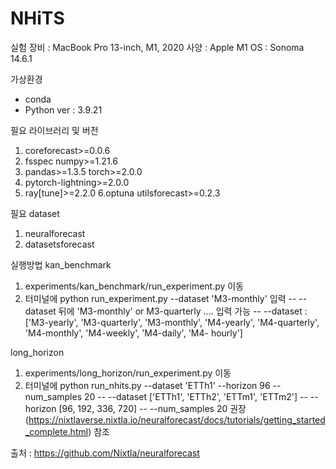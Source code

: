 # NHiTS

실험 장비 : MacBook Pro 13-inch, M1, 2020
사양 : Apple M1
OS : Sonoma 14.6.1

가상환경
- conda
- Python ver : 3.9.21

필요 라이브러리 및 버전
  1. coreforecast>=0.0.6 
  2. fsspec numpy>=1.21.6 
  3. pandas>=1.3.5 torch>=2.0.0 
  4. pytorch-lightning>=2.0.0 
  5. ray[tune]>=2.2.0 
  6.optuna utilsforecast>=0.2.3

필요 dataset
  1. neuralforecast
  2. datasetsforecast

실행방법
  kan_benchmark
  1. experiments/kan_benchmark/run_experiment.py 이동
  2. 터미널에 python run_experiment.py --dataset 'M3-monthly' 입력
     -- --dataset 뒤에 'M3-monthly' or M3-quarterly .... 입력 가능
     -- --dataset : ['M3-yearly', 'M3-quarterly', 'M3-monthly', 'M4-yearly', 'M4-quarterly', 'M4-monthly', 'M4-weekly', 'M4-daily', 'M4-  hourly']
     
  long_horizon
  1. experiments/long_horizon/run_experiment.py 이동
  2. 터미널에 python run_nhits.py --dataset 'ETTh1' --horizon 96 --num_samples 20
     -- --dataset ['ETTh1', 'ETTh2', 'ETTm1', 'ETTm2']
     -- --horizon [96, 192, 336, 720]
     -- --num_samples 20 권장 (https://nixtlaverse.nixtla.io/neuralforecast/docs/tutorials/getting_started_complete.html) 참조

출처 : https://github.com/Nixtla/neuralforecast

